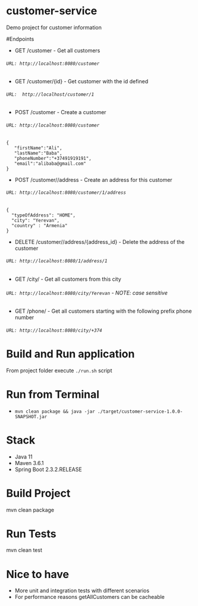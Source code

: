 # customer-service
Demo project for customer information

#Endpoints

* GET       /customer                           - Get all customers
###### ```URL: http://localhost:8080/customer```

* GET       /customer/{id}                      - Get customer with the id defined
###### ```URL:  http://localhost/customer/1```

* POST      /customer                           - Create a customer
###### ```URL: http://localhost:8080/customer```
```
{
   "firstName":"Ali",
   "lastName":"Baba",
   "phoneNumber":"+37491919191",
   "email":"alibaba@gmail.com"
}

```
* POST      /customer/<id>/address              - Create an address for this customer
###### ```URL: http://localhost:8080/customer/1/address```
```
{
  "typeOfAddress": "HOME",
  "city": "Yerevan",
  "country" : "Armenia"
}
```
* DELETE    /customer/<id>/address/{address_id} - Delete the address of the customer
###### ```URL: http://localhost:8080/1/address/1```

* GET       /city/<name>                        - Get all customers from this city
###### ```URL: http://localhost:8080/city/Yerevan``` - NOTE: case sensitive

* GET       /phone/<prefix>                     - Get all customers starting with the following prefix phone number
###### ```URL: http://localhost:8080/city/+374```

# Build and Run application
From project folder execute ```./run.sh``` script

# Run from Terminal
* ```mvn clean package && java -jar ./target/customer-service-1.0.0-SNAPSHOT.jar```

# Stack
* Java 11
* Maven 3.6.1
* Spring Boot 2.3.2.RELEASE

# Build Project 
mvn clean package

# Run Tests
mvn clean test

# Nice to have
* More unit and integration tests with different scenarios
* For performance reasons getAllCustomers can be cacheable

 